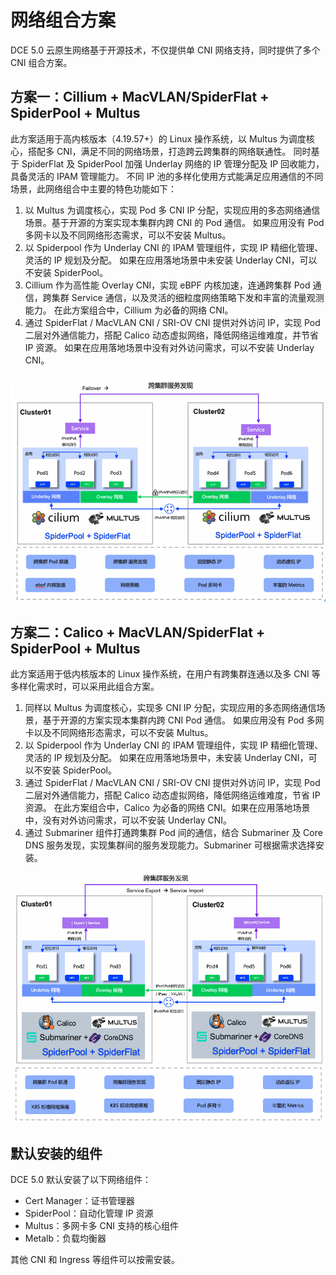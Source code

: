 # 网络组合方案

DCE 5.0 云原生网络基于开源技术，不仅提供单 CNI 网络支持，同时提供了多个 CNI 组合方案。

## 方案一：Cillium + MacVLAN/SpiderFlat + SpiderPool + Multus

此方案适用于高内核版本（4.19.57+）的 Linux 操作系统，以 Multus 为调度核心，搭配多 CNI，满足不同的网络场景，打造跨云跨集群的网络联通性。
同时基于 SpiderFlat 及 SpiderPool 加强 Underlay 网络的 IP 管理分配及 IP 回收能力，具备灵活的 IPAM 管理能力。
不同 IP 池的多样化使用方式能满足应用通信的不同场景，此网络组合中主要的特色功能如下：

1. 以 Multus 为调度核心，实现 Pod 多 CNI IP 分配，实现应用的多态网络通信场景。基于开源的方案实现本集群内跨 CNI 的 Pod 通信。
   如果应用没有 Pod 多网卡以及不同网络形态需求，可以不安装 Multus。
2. 以 Spiderpool 作为 Underlay CNI 的 IPAM 管理组件，实现 IP 精细化管理、灵活的 IP 规划及分配。
   如果在应用落地场景中未安装 Underlay CNI，可以不安装 SpiderPool。
3. Cillium 作为高性能 Overlay CNI，实现 eBPF 内核加速，连通跨集群 Pod 通信，跨集群 Service 通信，以及灵活的细粒度网络策略下发和丰富的流量观测能力。
   在此方案组合中，Cillium 为必备的网络 CNI。
4. 通过 SpiderFlat / MacVLAN CNI / SRI-OV CNI 提供对外访问 IP，实现 Pod 二层对外通信能力，搭配 Calico 动态虚拟网络，降低网络运维难度，并节省 IP 资源。
   如果在应用落地场景中没有对外访问需求，可以不安装 Underlay CNI。

![img](../images/solution01.png)

## 方案二：Calico + MacVLAN/SpiderFlat + SpiderPool + Multus

此方案适用于低内核版本的 Linux 操作系统，在用户有跨集群连通以及多 CNI 等多样化需求时，可以采用此组合方案。

1. 同样以 Multus 为调度核心，实现多 CNI IP 分配，实现应用的多态网络通信场景，基于开源的方案实现本集群内跨 CNI Pod 通信。
   如果应用没有 Pod 多网卡以及不同网络形态需求，可以不安装 Multus。
2. 以 Spiderpool 作为 Underlay CNI 的 IPAM 管理组件，实现 IP 精细化管理、灵活的 IP 规划及分配。
   如果在应用落地场景中，未安装 Underlay CNI，可以不安装 SpiderPool。
3. 通过 SpiderFlat / MacVLAN CNI / SRI-OV CNI 提供对外访问 IP，实现 Pod 二层对外通信能力，搭配 Calico 动态虚拟网络，降低网络运维难度，节省 IP 资源。
   在此方案组合中，Calico 为必备的网络 CNI。如果在应用落地场景中，没有对外访问需求，可以不安装 Underlay CNI。
4. 通过 Submariner 组件打通跨集群 Pod 间的通信，结合 Submariner 及 Core DNS 服务发现，实现集群间的服务发现能力。Submariner 可根据需求选择安装。

![img](../images/solution02.png)

## 默认安装的组件

DCE 5.0 默认安装了以下网络组件：

- Cert Manager：证书管理器
- SpiderPool：自动化管理 IP 资源
- Multus：多网卡多 CNI 支持的核心组件
- Metalb：负载均衡器

其他 CNI 和 Ingress 等组件可以按需安装。
